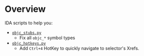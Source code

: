 # Overview

IDA scripts to help you:

- [`objc_stubs.py`](objc_stubs.py)
    - Fix all `objc_*` symbol types
- [`objc_hotkeys.py`](objc_hotkeys.py)
  - Add `Ctrl+4` HotKey to quickly navigate to selector's Xrefs.